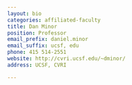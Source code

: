```yaml
---
layout: bio
categories: affiliated-faculty
title: Dan Minor
position: Professor
email_prefix: daniel.minor
email_suffix: ucsf, edu 
phone: 415 514-2551
website: http://cvri.ucsf.edu/~dminor/
address: UCSF, CVRI

---
```



